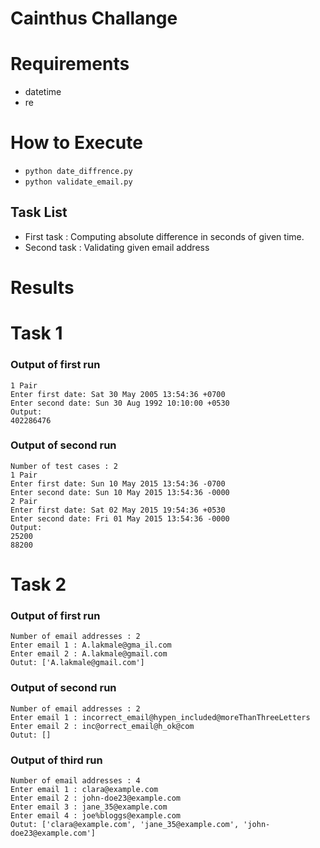 # Cainthus Challange

# Requirements
- datetime
- re

# How to Execute
- ```python date_diffrence.py```<br/>
- ```python validate_email.py```<br/>

## Task List
- First task : Computing absolute difference in seconds of given time.
- Second task : Validating given email address

# Results
# Task 1 
### Output of first run
```Number of test cases : 1
1 Pair
Enter first date: Sat 30 May 2005 13:54:36 +0700
Enter second date: Sun 30 Aug 1992 10:10:00 +0530
Output: 
402286476
```
### Output of second run
```
Number of test cases : 2
1 Pair
Enter first date: Sun 10 May 2015 13:54:36 -0700
Enter second date: Sun 10 May 2015 13:54:36 -0000
2 Pair
Enter first date: Sat 02 May 2015 19:54:36 +0530
Enter second date: Fri 01 May 2015 13:54:36 -0000
Output: 
25200
88200
```

# Task 2
### Output of first run
```
Number of email addresses : 2
Enter email 1 : A.lakmale@gma_il.com
Enter email 2 : A.lakmale@gmail.com
Outut: ['A.lakmale@gmail.com']
```
### Output of second run
```
Number of email addresses : 2
Enter email 1 : incorrect_email@hypen_included@moreThanThreeLetters
Enter email 2 : inc@orrect_email@h_ok@com
Outut: []
```
### Output of third run
```
Number of email addresses : 4
Enter email 1 : clara@example.com
Enter email 2 : john-doe23@example.com
Enter email 3 : jane_35@example.com
Enter email 4 : joe%bloggs@example.com
Outut: ['clara@example.com', 'jane_35@example.com', 'john-doe23@example.com']
```

